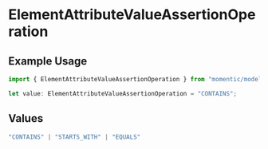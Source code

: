 # ElementAttributeValueAssertionOperation

## Example Usage

```typescript
import { ElementAttributeValueAssertionOperation } from "momentic/models/components";

let value: ElementAttributeValueAssertionOperation = "CONTAINS";
```

## Values

```typescript
"CONTAINS" | "STARTS_WITH" | "EQUALS"
```
